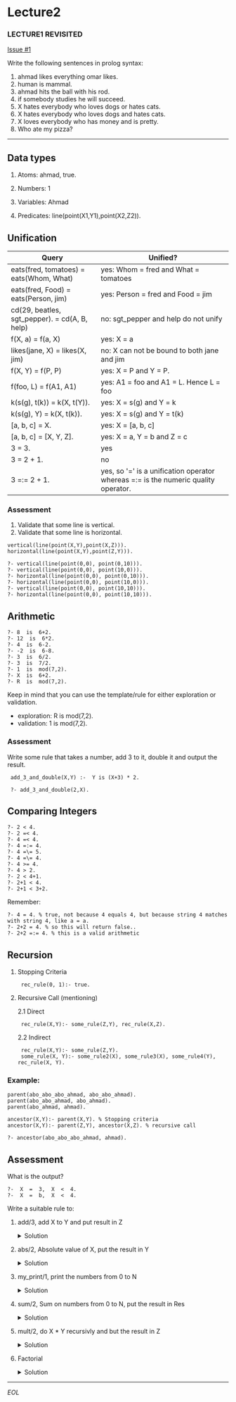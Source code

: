 # Lecture2

### LECTURE1 REVISITED 

[Issue #1](/../../issues/1)

Write the following sentences in prolog syntax:
1. ahmad likes everything omar likes.
2. human is mammal.
3. ahmad hits the ball with his rod.
4. if somebody studies he will succeed.
5. X hates everybody who loves dogs or hates cats.
6. X hates everybody who loves dogs and hates cats.
7. X loves everybody who has money and is pretty.
8. Who ate my pizza?
_______

## Data types

1. Atoms: ahmad, true.

2. Numbers: 1

3. Variables: Ahmad

4. Predicates: line(point(X1,Y1),point(X2,Z2)).


## Unification

| Query | Unified? |
| ---- | ----|
| eats(fred, tomatoes) = eats(Whom, What)  | yes: Whom = fred and What = tomatoes |
| eats(fred, Food) = eats(Person, jim) | yes: Person = fred and Food = jim |
| cd(29, beatles, sgt_pepper). = cd(A, B, help) | no: sgt_pepper and help do not unify |
| f(X, a) = f(a, X) | yes: X = a |
| likes(jane, X) = likes(X, jim) | no: X can not be bound to both jane and jim
| f(X, Y) = f(P, P) | yes: X = P and Y = P. |
| f(foo, L) = f(A1, A1) | yes:  A1 = foo and A1 = L. Hence L = foo |
| k(s(g), t(k))  =  k(X, t(Y)). | yes: X = s(g) and Y = k |
| k(s(g), Y)  =  k(X, t(k)). | yes: X = s(g)  and Y = t(k) | 
| [a, b, c]  =  X. | yes: X = [a, b, c] | 
| [a, b, c]  =  [X, Y, Z]. | yes: X = a, Y = b and Z = c |
| 3 = 3. | yes |
| 3 = 2 + 1. | no |
| 3 =:= 2 + 1. | yes, so '=' is a unification operator whereas =:= is the numeric quality operator. |


### Assessment

1. Validate that some line is vertical.
2. Validate that some line is horizontal.

```
vertical(line(point(X,Y),point(X,Z))). 
horizontal(line(point(X,Y),point(Z,Y))).

?- vertical(line(point(0,0), point(0,10))).
?- vertical(line(point(0,0), point(10,0))).
?- horizontal(line(point(0,0), point(0,10))).
?- horizontal(line(point(0,0), point(10,0))).
?- vertical(line(point(0,0), point(10,10))).
?- horizontal(line(point(0,0), point(10,10))).
``` 

## Arithmetic

    ?- 8  is  6+2.
    ?- 12  is  6*2.
    ?- 4  is  6-2.
    ?- -2  is  6-8.
    ?- 3  is  6/2.
    ?- 3  is  7/2.
    ?- 1  is  mod(7,2).
    ?- X  is  6+2. 
    ?- R  is  mod(7,2). 


Keep in mind that you can use the template/rule for either exploration or validation.

- exploration: R  is  mod(7,2). 
- validation:  1  is  mod(7,2). 

### Assessment

Write some rule that takes a number, add 3 to it, double it and output the result.

     add_3_and_double(X,Y) :-  Y is (X+3) * 2.

     ?- add_3_and_double(2,X). 

## Comparing Integers

    ?- 2 < 4. 
    ?- 2 =< 4. 
    ?- 4 =< 4. 
    ?- 4 =:= 4. 
    ?- 4 =\= 5. 
    ?- 4 =\= 4. 
    ?- 4 >= 4. 
    ?- 4 > 2. 
    ?- 2 < 4+1. 
    ?- 2+1 < 4. 
    ?- 2+1 < 3+2.

Remember:

    ?- 4 = 4. % true, not because 4 equals 4, but because string 4 matches with string 4, like a = a.
    ?- 2+2 = 4. % so this will return false..
    ?- 2+2 =:= 4. % this is a valid arithmetic


## Recursion

1. Stopping Criteria

        rec_rule(0, 1):- true.

2. Recursive Call (mentioning)

    2.1 Direct 

        rec_rule(X,Y):- some_rule(Z,Y), rec_rule(X,Z).

    2.2 Indirect

        rec_rule(X,Y):- some_rule(Z,Y).
        some_rule(X, Y):- some_rule2(X), some_rule3(X), some_rule4(Y), rec_rule(X, Y).

### Example:

```
parent(abo_abo_abo_ahmad, abo_abo_ahmad).
parent(abo_abo_ahmad, abo_ahmad).
parent(abo_ahmad, ahmad).

ancestor(X,Y):- parent(X,Y). % Stopping criteria
ancestor(X,Y):- parent(Z,Y), ancestor(X,Z). % recursive call

?- ancestor(abo_abo_abo_ahmad, ahmad).
```

## Assessment

What is the output?

    ?-  X  =  3,  X  <  4.
    ?-  X  =  b,  X  <  4.

Write a suitable rule to:

1. add/3, add X to Y and put result in Z

    <details>
    <summary>Solution</summary>

        add(X,Y, Z):- Z is X + Y.

    </details>

2. abs/2, Absolute value of X, put the result in Y

    <details>
    <summary>Solution</summary>

        abs(X, Y):- X >= 0, Y is X; Y is -X.

    </details>

3. my_print/1, print the numbers from 0 to N

    <details>
    <summary>Solution</summary>
        
        my_print(0) :- write(0).
        my_print(N) :- N1 is N - 1, my_print(N1), write(N), nl. % this will print the numbers from 0 to N
        /*
            but if the recursive call executed after the write instruction, then the numbers will be printed in descending order (from N to 0)
            my_print(N) :- my_print(N1), write(N), nl, N1 is N - 1. % this will print the numbers from N to 0
        */
       
    </details>

4. sum/2, Sum on numbers from 0 to N, put the result in Res

    <details>
    <summary>Solution</summary>
        
        % sum the numbers from 0 to N-1 then add N to the result.
        sum(0, 0).
        sum(N, Res):-N > 0, N1 is N-1, sum(N1, Res1), Res is Res1 + N.
    </details>

5. mult/2, do X * Y recursivly and but the result in Z

    <details>
    <summary>Solution</summary>
        
        mult(X,0, 0).
        mult(0,X, 0).
        mult(X,Y, Z):- X > 0, Y > 0,  Y1 is Y-1, muly(X, Y1, Z1), Z is Z1 + X.
    </details>

6. Factorial

    <details>
    <summary>Solution</summary>

        factorial(0,1).
        factorial(X,Y) :- X>0, X1 is X -1, factorial(X1,Y1), Y is Y1*X.

    </details>

______________
*EOL*